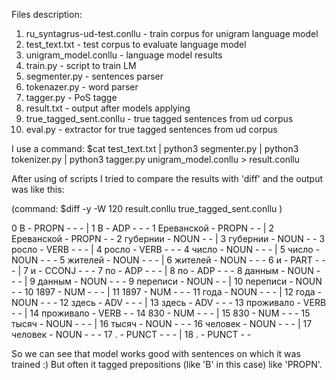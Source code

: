 Files description:
1. ru_syntagrus-ud-test.conllu - train corpus for unigram language model
2. test_text.txt - test corpus to evaluate language model
3. unigram_model.conllu  - language model results
4. train.py - script to train LM
5. segmenter.py - sentences parser
6. tokenazer.py - word parser
7. tagger.py - PoS tagge
8. result.txt - output after models applying 
9. true_tagged_sent.conllu - true tagged sentences from ud corpus
10. eval.py - extractor for true tagged sentences from ud corpus 

I use a command:
$cat test_text.txt | python3 segmenter.py | python3 tokenizer.py | python3 tagger.py unigram_model.conllu > result.conllu

After using of scripts I tried to compare the results with 'diff' and the output was like this:

(command: $diff -y -W 120 result.conllu true_tagged_sent.conllu )


0	В	-	PROPN	-	-	-	   |	1	В	-	ADP	-	-	-
1	Ереванской	-	PROPN	-	-	   |	2	Ереванской	-	PROPN	-	-
2	губернии	-	NOUN	-	-	   |	3	губернии	-	NOUN	-	-
3	росло	-	VERB	-	-	-	   |	4	росло	-	VERB	-	-	-
4	число	-	NOUN	-	-	-	   |	5	число	-	NOUN	-	-	-
5	жителей	-	NOUN	-	-	-	   |	6	жителей	-	NOUN	-	-	-
6	и	-	PART	-	-	-	   |	7	и	-	CCONJ	-	-	-
7	по	-	ADP	-	-	-	   |	8	по	-	ADP	-	-	-
8	данным	-	NOUN	-	-	-	   |	9	данным	-	NOUN	-	-	-
9	переписи	-	NOUN	-	-	   |	10	переписи	-	NOUN	-	-
10	1897	-	NUM	-	-	-	   |	11	1897	-	NUM	-	-	-
11	года	-	NOUN	-	-	-	   |	12	года	-	NOUN	-	-	-
12	здесь	-	ADV	-	-	-	   |	13	здесь	-	ADV	-	-	-
13	проживало	-	VERB	-	-	   |	14	проживало	-	VERB	-	-
14	830	-	NUM	-	-	-	   |	15	830	-	NUM	-	-	-
15	тысяч	-	NOUN	-	-	-	   |	16	тысяч	-	NOUN	-	-	-
16	человек	-	NOUN	-	-	-	   |	17	человек	-	NOUN	-	-	-
17	.	-	PUNCT	-	-	-	   |	18	.	-	PUNCT	-	-	

So we can see that model works good with sentences on which it was trained :) 
But often it tagged prepositions (like 'B' in this case) like 'PROPN'.
